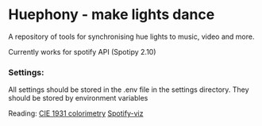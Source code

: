 # Huephony - make lights dance
A repository of tools for synchronising hue lights to music, video and more.

Currently works for spotify API (Spotipy 2.10)

### Settings:
All settings should be stored in the .env file in the settings directory. They should be stored by environment variables





Reading:
[CIE 1931 colorimetry](https://medium.com/hipster-color-science/a-beginners-guide-to-colorimetry-401f1830b65a)
[Spotify-viz](https://github.com/zachwinter/spotify-viz/)